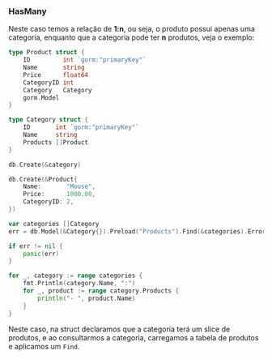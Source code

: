 ### HasMany

Neste caso temos a relação de **1:n**, ou seja, o produto possui apenas uma categoria, enquanto que a categoria pode ter
**n** produtos, veja o exemplo:

```GO
type Product struct {
	ID         int `gorm:"primaryKey"`
	Name       string
	Price      float64
	CategoryID int
	Category   Category
	gorm.Model
}

type Category struct {
	ID       int `gorm:"primaryKey"`
	Name     string
	Products []Product
}

db.Create(&category)

db.Create(&Product{
	Name:       "Mouse",
	Price:      1000.00,
	CategoryID: 2,
})

var categories []Category
err = db.Model(&Category{}).Preload("Products").Find(&categories).Error

if err != nil {
	panic(err)
}

for _, category := range categories {
	fmt.Println(category.Name, ":")
	for _, product := range category.Products {
		println("- ", product.Name)
	}
}
```

Neste caso, na struct declaramos que a categoria terá um slice de produtos, e ao consultarmos a categoria, carregamos
a tabela de produtos e aplicamos um `Find`.